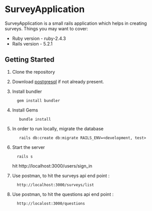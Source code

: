 # SurveyApplication

SurveyApplication is a small rails application which helps in creating surveys.
Things you may want to cover:

* Ruby version - ruby-2.4.3
* Rails version - 5.2.1

## Getting Started

  1. Clone the repository
  2. Download [postgresql](https://www.postgresql.org/download/) if not already present.
  3. Install bundler
      ```
        gem install bundler
      ```
  4. Install Gems
     ```
        bundle install
     ```
  5. In order to run locally, migrate the database
     ```
        rails db:create db:migrate RAILS_ENV=<development, test>
     ```
  6. Start the server
     ```
       rails s
     ```
      hit http://localhost:3000/users/sign_in

  7. Use postman, to hit the surveys api end point :
     ```
       http://localhost:3000/surveys/list
     ```
  8. Use postman, to hit the questions api end point :
     ```
       http://localost:3000/questions
     ```